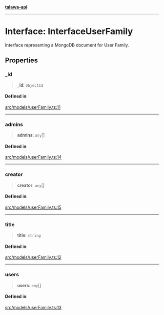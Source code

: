 [**talawa-api**](../../../README.md)

***

# Interface: InterfaceUserFamily

Interface representing a MongoDB document for User Family.

## Properties

### \_id

> **\_id**: `ObjectId`

#### Defined in

[src/models/userFamily.ts:11](https://github.com/Suyash878/talawa-api/blob/095e6964ce2a06c1c30d1acf81b6162203f1db91/src/models/userFamily.ts#L11)

***

### admins

> **admins**: `any`[]

#### Defined in

[src/models/userFamily.ts:14](https://github.com/Suyash878/talawa-api/blob/095e6964ce2a06c1c30d1acf81b6162203f1db91/src/models/userFamily.ts#L14)

***

### creator

> **creator**: `any`[]

#### Defined in

[src/models/userFamily.ts:15](https://github.com/Suyash878/talawa-api/blob/095e6964ce2a06c1c30d1acf81b6162203f1db91/src/models/userFamily.ts#L15)

***

### title

> **title**: `string`

#### Defined in

[src/models/userFamily.ts:12](https://github.com/Suyash878/talawa-api/blob/095e6964ce2a06c1c30d1acf81b6162203f1db91/src/models/userFamily.ts#L12)

***

### users

> **users**: `any`[]

#### Defined in

[src/models/userFamily.ts:13](https://github.com/Suyash878/talawa-api/blob/095e6964ce2a06c1c30d1acf81b6162203f1db91/src/models/userFamily.ts#L13)
